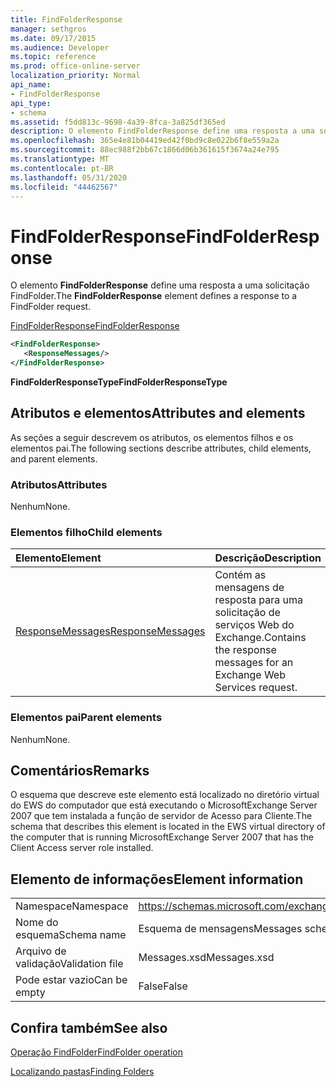 ```yaml
---
title: FindFolderResponse
manager: sethgros
ms.date: 09/17/2015
ms.audience: Developer
ms.topic: reference
ms.prod: office-online-server
localization_priority: Normal
api_name:
- FindFolderResponse
api_type:
- schema
ms.assetid: f5dd813c-9698-4a39-8fca-3a825df365ed
description: O elemento FindFolderResponse define uma resposta a uma solicitação FindFolder.
ms.openlocfilehash: 365e4e81b04419ed42f0bd9c8e022b6f8e559a2a
ms.sourcegitcommit: 88ec988f2bb67c1866d06b361615f3674a24e795
ms.translationtype: MT
ms.contentlocale: pt-BR
ms.lasthandoff: 05/31/2020
ms.locfileid: "44462567"
---
```

# <a name="findfolderresponse"></a><span data-ttu-id="81a63-103">FindFolderResponse</span><span class="sxs-lookup"><span data-stu-id="81a63-103">FindFolderResponse</span></span>

<span data-ttu-id="81a63-104">O elemento **FindFolderResponse** define uma resposta a uma solicitação FindFolder.</span><span class="sxs-lookup"><span data-stu-id="81a63-104">The **FindFolderResponse** element defines a response to a FindFolder request.</span></span> 
  
[<span data-ttu-id="81a63-105">FindFolderResponse</span><span class="sxs-lookup"><span data-stu-id="81a63-105">FindFolderResponse</span></span>](findfolderresponse.md)
  
```xml
<FindFolderResponse>
   <ResponseMessages/>
</FindFolderResponse>
```

 <span data-ttu-id="81a63-106">**FindFolderResponseType**</span><span class="sxs-lookup"><span data-stu-id="81a63-106">**FindFolderResponseType**</span></span>
## <a name="attributes-and-elements"></a><span data-ttu-id="81a63-107">Atributos e elementos</span><span class="sxs-lookup"><span data-stu-id="81a63-107">Attributes and elements</span></span>

<span data-ttu-id="81a63-108">As seções a seguir descrevem os atributos, os elementos filhos e os elementos pai.</span><span class="sxs-lookup"><span data-stu-id="81a63-108">The following sections describe attributes, child elements, and parent elements.</span></span>
  
### <a name="attributes"></a><span data-ttu-id="81a63-109">Atributos</span><span class="sxs-lookup"><span data-stu-id="81a63-109">Attributes</span></span>

<span data-ttu-id="81a63-110">Nenhum</span><span class="sxs-lookup"><span data-stu-id="81a63-110">None.</span></span>
  
### <a name="child-elements"></a><span data-ttu-id="81a63-111">Elementos filho</span><span class="sxs-lookup"><span data-stu-id="81a63-111">Child elements</span></span>

|<span data-ttu-id="81a63-112">**Elemento**</span><span class="sxs-lookup"><span data-stu-id="81a63-112">**Element**</span></span>|<span data-ttu-id="81a63-113">**Descrição**</span><span class="sxs-lookup"><span data-stu-id="81a63-113">**Description**</span></span>|
|:-----|:-----|
|[<span data-ttu-id="81a63-114">ResponseMessages</span><span class="sxs-lookup"><span data-stu-id="81a63-114">ResponseMessages</span></span>](responsemessages.md) <br/> |<span data-ttu-id="81a63-115">Contém as mensagens de resposta para uma solicitação de serviços Web do Exchange.</span><span class="sxs-lookup"><span data-stu-id="81a63-115">Contains the response messages for an Exchange Web Services request.</span></span>  <br/> |
   
### <a name="parent-elements"></a><span data-ttu-id="81a63-116">Elementos pai</span><span class="sxs-lookup"><span data-stu-id="81a63-116">Parent elements</span></span>

<span data-ttu-id="81a63-117">Nenhum</span><span class="sxs-lookup"><span data-stu-id="81a63-117">None.</span></span>
  
## <a name="remarks"></a><span data-ttu-id="81a63-118">Comentários</span><span class="sxs-lookup"><span data-stu-id="81a63-118">Remarks</span></span>

<span data-ttu-id="81a63-119">O esquema que descreve este elemento está localizado no diretório virtual do EWS do computador que está executando o MicrosoftExchange Server 2007 que tem instalada a função de servidor de Acesso para Cliente.</span><span class="sxs-lookup"><span data-stu-id="81a63-119">The schema that describes this element is located in the EWS virtual directory of the computer that is running MicrosoftExchange Server 2007 that has the Client Access server role installed.</span></span>
  
## <a name="element-information"></a><span data-ttu-id="81a63-120">Elemento de informações</span><span class="sxs-lookup"><span data-stu-id="81a63-120">Element information</span></span>

|||
|:-----|:-----|
|<span data-ttu-id="81a63-121">Namespace</span><span class="sxs-lookup"><span data-stu-id="81a63-121">Namespace</span></span>  <br/> |https://schemas.microsoft.com/exchange/services/2006/messages  <br/> |
|<span data-ttu-id="81a63-122">Nome do esquema</span><span class="sxs-lookup"><span data-stu-id="81a63-122">Schema name</span></span>  <br/> |<span data-ttu-id="81a63-123">Esquema de mensagens</span><span class="sxs-lookup"><span data-stu-id="81a63-123">Messages schema</span></span>  <br/> |
|<span data-ttu-id="81a63-124">Arquivo de validação</span><span class="sxs-lookup"><span data-stu-id="81a63-124">Validation file</span></span>  <br/> |<span data-ttu-id="81a63-125">Messages.xsd</span><span class="sxs-lookup"><span data-stu-id="81a63-125">Messages.xsd</span></span>  <br/> |
|<span data-ttu-id="81a63-126">Pode estar vazio</span><span class="sxs-lookup"><span data-stu-id="81a63-126">Can be empty</span></span>  <br/> |<span data-ttu-id="81a63-127">False</span><span class="sxs-lookup"><span data-stu-id="81a63-127">False</span></span>  <br/> |
   
## <a name="see-also"></a><span data-ttu-id="81a63-128">Confira também</span><span class="sxs-lookup"><span data-stu-id="81a63-128">See also</span></span>



[<span data-ttu-id="81a63-129">Operação FindFolder</span><span class="sxs-lookup"><span data-stu-id="81a63-129">FindFolder operation</span></span>](findfolder-operation.md)


[<span data-ttu-id="81a63-130">Localizando pastas</span><span class="sxs-lookup"><span data-stu-id="81a63-130">Finding Folders</span></span>](https://msdn.microsoft.com/library/9124d868-017a-43f0-b915-5c0082cacec9%28Office.15%29.aspx)

